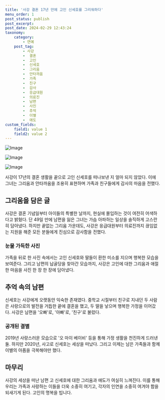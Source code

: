 ```yaml
---
title: '사강 결혼 17년 만에 고인 신세호를 그리워하다'
menu_order: 1
post_status: publish
post_excerpt: 
post_date: 2024-02-29 12:43:24
taxonomy:
    category:
        - 연예
    post_tag:
        - 사강
        -  결혼
        -  고인
        -  신세호
        -  그리움
        -  안타까움
        -  가족
        -  친구
        -  감사
        -  응급대원
        -  의료진
        -  남편
        -  사진
        -  추억
        -  이별
        -  애도
custom_fields:
    field1: value 1
    field2: value 2
---
```


![Image](https://ssl.pstatic.net/mimgnews/image/109/2024/02/29/0005026760_001_20240229084702764.jpg?type=w540)

![Image](https://mimgnews.pstatic.net/image/109/2024/02/29/0005026760_002_20240229084702794.jpg?type=w540)

![Image](https://ssl.pstatic.net/mimgnews/image/109/2024/02/29/0005026760_003_20240229084702812.jpg?type=w540)

사강이 17년의 결혼 생활을 끝으로 고인 신세호를 떠나보낸 지 얼마 되지 않았다. 이에 그녀는 그리움과 안타까움을 조용히 표현하며 가족과 친구들에게 감사의 마음을 전했다. 
## 그리움을 담은 글
사강은 결혼 기념일부터 아이들의 특별한 날까지, 현실에 몰입하는 것이 여전히 어색하다고 밝혔다. 단 49일 만에 남편을 잃은 그녀는 가슴 아파하는 일상을 솔직하게 고스란히 담아냈다. 하지만 끝없는 그리움 가운데도, 사강은 응급대원부터 의료진까지 끊임없는 지원을 해준 모든 분들에게 진심으로 감사함을 전했다. 
### 눈물 가득한 사진
가족을 뒤로 한 사진 속에서는 고인 신세호와 딸들이 환한 미소를 지으며 행복한 모습을 보여준다. 그리고 남편의 납골당을 찾아간 모습까지, 사강은 고인에 대한 그리움과 애절한 마음을 사진 한 장 한 장에 담아냈다.
## 추억 속의 남편
신세호는 사강에게 오랫동안 익숙한 존재였다. 중학교 시절부터 친구로 지내던 두 사람은 사랑으로의 발전을 거듭한 끝에 결혼을 했고, 두 딸을 낳으며 행복한 가정을 이어갔다. 사강은 남편을 '오빠'로, '아빠'로, '친구'로 불렀다. 
### 공개된 결별
2019년 사랑스러운 모습으로 '오 마이 베이비' 등을 통해 가정 생활을 천진하게 드러낸 둘. 하지만 2020년, 사고로 신세호는 세상을 떠났다. 그리고 이제는 남은 가족들과 함께 이별의 아픔을 극복해야만 했다. 
## 마무리
사강의 세상을 떠난 남편 고 신세호에 대한 그리움과 애도가 여실히 느껴진다. 이를 통해 우리는 가족과 사랑하는 이들을 더욱 소중히 여기고, 각자의 인연을 소중히 여겨야 함을 되새기게 된다. 고인의 명복을 빕니다.
